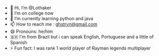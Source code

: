 - 👋 Hi, I’m @Lothaker
- 👀 I’m on college now
- 🌱 I’m currently learning python and java
- 📫 How to reach me : ghstrvn@gmail.com
- 😄 Pronouns: he/him
- 🇧🇷 I'm from Brazil but i can speak English, Portuguese and a little of Spanish
- ⚡ Fun fact: I was rank 1 world player of Rayman legends multiplayer 

